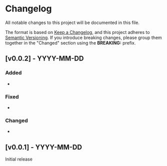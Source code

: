 # Changelog

All notable changes to this project will be documented in this file.

The format is based on [Keep a Changelog](https://keepachangelog.com/en/1.0.0/), and this project adheres to [Semantic Versioning](https://semver.org/spec/v2.0.0.html). If you introduce breaking changes, please group them together in the "Changed" section using the **BREAKING:** prefix.



## [v0.0.2] - YYYY-MM-DD

### Added

-

### Fixed

- 

### Changed

- 

## [v0.0.1] - YYYY-MM-DD

Initial release
